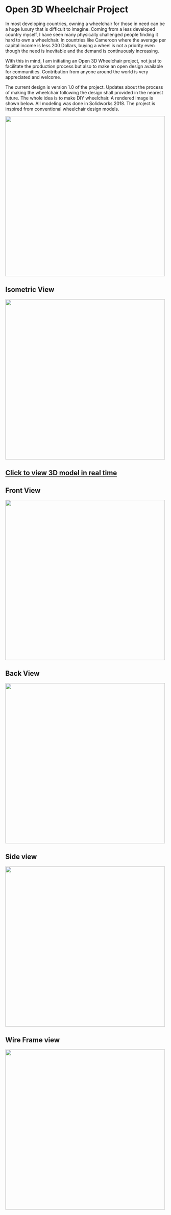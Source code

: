 # Open 3D Wheelchair Project
In most developing countries, owning a wheelchair for those in need can be a huge luxury that is difficult to imagine. Coming from a less developed country myself, I have seen many physically challenged people finding it hard to own a wheelchair. In countries like Cameroon where the average per capital income is less 200 Dollars, buying a wheel is not a priority even though the need is inevitable and the demand is continuously increasing.

With this in mind, I am initiating an Open 3D Wheelchair project, not just to facilitate the production process but also to make an open design available for communities. Contribution from anyone around the world is very appreciated and welcome.

The current design is version 1.0 of the project. Updates about the process of making the wheelchair following the design shall provided in the nearest future. The whole idea is to make DIY wheelchair.
A rendered image is shown below. All modeling was done in Solidworks 2018. The project is inspired from conventional wheelchair design models.

<img src = "docs/clean-image-edited.jpg" width = "500">

## Isometric View
<img src = "docs/diag.JPG" width = "500">

## [Click to view 3D model in real time](https://github.com/ebotbesong/Open-3D-Wheel-Chair-Project/blob/main/production%20files/git-hub.STL)

## Front View
<img src = "docs/face.JPG" width = "500">

## Back View
<img src = "docs/back.JPG" width = "500">

## Side view
<img src = "docs/side.JPG" width = "500">

## Wire Frame view
<img src = "docs/shadow.JPG" width = "500">
